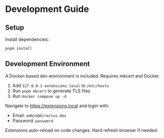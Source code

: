 # Development Guide

## Setup

Install dependencies:
```sh
pnpm install
```

## Development Environment

A Docker-based dev environment is included. Requires mkcert and Docker.

1. Add `127.0.0.1 extensions.local` to `/etc/hosts`
2. Run `pnpm mkcert` to generate TLS files
3. Run `docker compose up -d`

Navigate to <https://extensions.local> and login with:
- Email: `admin@directus.dev`
- Password: `password`

Extensions auto-reload on code changes. Hard refresh browser if needed.
